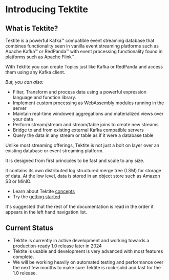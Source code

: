 # Introducing Tektite

## What is Tektite?

Tektite is a powerful Kafka™ compatible event streaming database that combines functionality seen in vanilla
event streaming platforms such as Apache Kafka™ or RedPanda™ with event processing functionality found in platforms such as
Apache Flink™.

With Tektite you can create Topics just like Kafka or RedPanda and access them using any Kafka client.

*But, you can also:*

* Filter, Transform and process data using a powerful expression language and function library.
* Implement custom processing as WebAssembly modules running in the server
* Maintain real-time windowed aggregations and materialized views over your data
* Perform stream/stream and stream/table joins to create new streams
* Bridge to and from existing external Kafka compatible servers
* Query the data in any stream or table as if it were a database table

Unlike most streaming offerings, Tektite is not just a bolt on layer over an existing database or event streaming platform.

It is designed from first principles to be fast and scale to any size.

It contains its own distributed log structured merge tree (LSM) for storage of data. At the low level, data is stored in
an object store such as Amazon S3 or MinIO.

* Learn about Tektite [concepts](conceptual_model.md)
* Try the [getting started](getting_started.md)

It's suggested that the rest of the documentation is read in the order it appears in the left hand navigation list.

## Current Status

* Tektite is currently in active development and working towards a production-ready 1.0 release later in 2024
* Tektite is usable and development is very advanced with most features complete.
* We will be working heavily on automated testing and performance over the next few months to make sure Tektite is rock-solid and fast for the 1.0 release.
